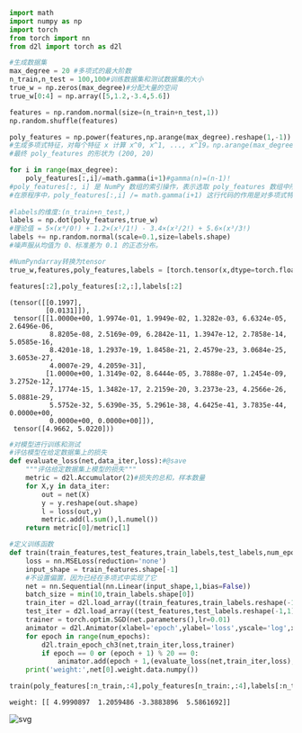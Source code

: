 ```python
import math
import numpy as np
import torch
from torch import nn
from d2l import torch as d2l
```


```python
#生成数据集
max_degree = 20 #多项式的最大阶数
n_train,n_test = 100,100#训练数据集和测试数据集的大小
true_w = np.zeros(max_degree)#分配大量的空间
true_w[0:4] = np.array([5,1.2,-3.4,5.6])

features = np.random.normal(size=(n_train+n_test,1))
np.random.shuffle(features)

poly_features = np.power(features,np.arange(max_degree).reshape(1,-1))
#生成多项式特征，对每个特征 x 计算 x^0, x^1, ..., x^19。np.arange(max_degree)生成 0 到 19 的数组。reshape(1,-1)将其转换为行向量。
#最终 poly_features 的形状为 (200, 20)

for i in range(max_degree):
    poly_features[:,i]/=math.gamma(i+1)#gamma(n)=(n-1)!
#poly_features[:, i] 是 NumPy 数组的索引操作，表示选取 poly_features 数组中所有行的第 i 列元素。
#在原程序中，poly_features[:,i] /= math.gamma(i+1) 这行代码的作用是对多项式特征进行归一化处理，通过对每一列（阶数相同）除以阶乘（i!）来平衡不同阶数特征的数值规模
    
#labels的维度:(n_train+n_test,)
labels = np.dot(poly_features,true_w)
#理论值 = 5×(x⁰/0!) + 1.2×(x¹/1!) - 3.4×(x²/2!) + 5.6×(x³/3!)
labels += np.random.normal(scale=0.1,size=labels.shape)
#噪声服从均值为 0、标准差为 0.1 的正态分布。
```


```python
#NumPyndarray转换为tensor
true_w,features,poly_features,labels = [torch.tensor(x,dtype=torch.float32) for x in [true_w,features,poly_features,labels]]
```


```python
features[:2],poly_features[:2,:],labels[:2]
```




    (tensor([[0.1997],
             [0.0131]]),
     tensor([[1.0000e+00, 1.9974e-01, 1.9949e-02, 1.3282e-03, 6.6324e-05, 2.6496e-06,
              8.8205e-08, 2.5169e-09, 6.2842e-11, 1.3947e-12, 2.7858e-14, 5.0585e-16,
              8.4201e-18, 1.2937e-19, 1.8458e-21, 2.4579e-23, 3.0684e-25, 3.6053e-27,
              4.0007e-29, 4.2059e-31],
             [1.0000e+00, 1.3149e-02, 8.6444e-05, 3.7888e-07, 1.2454e-09, 3.2752e-12,
              7.1774e-15, 1.3482e-17, 2.2159e-20, 3.2373e-23, 4.2566e-26, 5.0881e-29,
              5.5752e-32, 5.6390e-35, 5.2961e-38, 4.6425e-41, 3.7835e-44, 0.0000e+00,
              0.0000e+00, 0.0000e+00]]),
     tensor([4.9662, 5.0220]))




```python
#对模型进行训练和测试
#评估模型在给定数据集上的损失
def evaluate_loss(net,data_iter,loss):#@save
    """评估给定数据集上模型的损失"""
    metric = d2l.Accumulator(2)#损失的总和，样本数量
    for X,y in data_iter:
        out = net(X)
        y = y.reshape(out.shape)
        l = loss(out,y)
        metric.add(l.sum(),l.numel())
    return metric[0]/metric[1]
```


```python
#定义训练函数
def train(train_features,test_features,train_labels,test_labels,num_epochs=400):
    loss = nn.MSELoss(reduction='none')
    input_shape = train_features.shape[-1]
    #不设置偏置，因为已经在多项式中实现了它
    net = nn.Sequential(nn.Linear(input_shape,1,bias=False))
    batch_size = min(10,train_labels.shape[0])
    train_iter = d2l.load_array((train_features,train_labels.reshape(-1,1)),batch_size)
    test_iter = d2l.load_array((test_features,test_labels.reshape(-1,1)),batch_size,is_train=False)
    trainer = torch.optim.SGD(net.parameters(),lr=0.01)
    animator = d2l.Animator(xlabel='epoch',ylabel='loss',yscale='log',xlim=[1,num_epochs],ylim=[1e-3,1e2],legend=['train','test'])
    for epoch in range(num_epochs):
        d2l.train_epoch_ch3(net,train_iter,loss,trainer)
        if epoch == 0 or (epoch + 1) % 20 == 0:
            animator.add(epoch + 1,(evaluate_loss(net,train_iter,loss),evaluate_loss(net,test_iter,loss)))
    print('weight:',net[0].weight.data.numpy())
```


```python
train(poly_features[:n_train,:4],poly_features[n_train:,:4],labels[:n_train],labels[n_train:])
```

    weight: [[ 4.9990897  1.2059486 -3.3883896  5.5861692]]
    


    
![svg](output_6_1.svg)
    



```python

```
